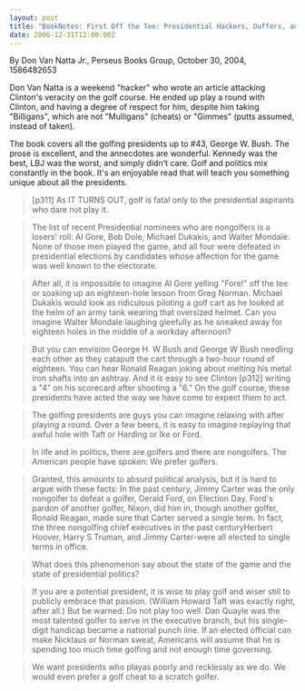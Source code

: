 ```yaml
---
layout: post
title: "BookNotes: First Off the Tee: Presidential Hackers, Duffers, and Cheaters From Taft To Bush "
date: 2006-12-31T12:00:00Z
---
```

By Don Van Natta Jr., Perseus Books Group, October 30, 2004, 1586482653

Don Van Natta is a weekend "hacker" who wrote an article attacking
Clinton's veracity on the golf course.  He ended up play a round with
Clinton, and having a degree of respect for him, despite him taking
"Billigans", which are not "Mulligans" (cheats) or "Gimmes" (putts
assumed, instead of taken).

The book covers all the golfing presidents up to #43, George
W. Bush.   The prose is excellent, and the annecdotes are wonderful.
Kennedy was the best, LBJ was the worst, and simply didn't care.  Golf
and politics mix constantly in the book.  It's an enjoyable read that
will teach you something unique about all the presidents.


> [p311] As IT TURNS OUT, golf is fatal only to the presidential
> aspirants who dare not play it.



> The list of recent Presidential nominees who are nongolfers is a
> losers' roll: AI Gore, Bob Dole, Michael Dukakis, and Walter
> Mondale. None of those men played the game, and all four were defeated
> in presidential elections by candidates whose affection for the game
> was well known to the electorate.



> After all, it is impossible to imagine Al Gore yelling "Fore!" off the
> tee or soaking up an eighteen-hole lesson from Greg Norman. Michael
> Dukakis would look as ridiculous piloting a golf cart as he looked at
> the helm of an army tank wearing that oversized helmet. Can you
> imagine Walter Mondale laughing gleefully as he sneaked away for
> eighteen holes in the middle of a workday afternoon?



> But you can envision George H. W Bush and George W Bush needling each
> other as they catapult the cart through a two-hour round of
> eighteen.  You can hear Ronald Reagan joking about melting his metal
> iron shafts into an ashtray. And it is easy to see Clinton [p312]
> writing a "4" on his scorecard after shooting a "6." On the golf
> course, these presidents have acted the way we have come to expect
> them to act.



> The golfing presidents are guys you can imagine relaxing with after
> playing a round. Over a few beers, it is easy to imagine replaying
> that awful hole with Taft or Harding or Ike or Ford.



> In life and in politics, there are golfers and there are
> nongolfers. The American people have spoken: We prefer
> golfers.



> Granted, this amounts to absurd political analysis, but it is hard to
> argue with these facts: In the past century, Jimmy Carter was the only
> nongolfer to defeat a golfer, Gerald Ford, on Election Day. Ford's
> pardon of another golfer, Nixon, did him in, though another golfer,
> Ronald Reagan, made sure that Carter served a single term. In fact,
> the three nongolfing chief executives in the past centuryHerbert
> Hoover, Harry S Truman, and Jimmy Carter-were all elected to single
> terms in office.



> What does this phenomenon say about the state of the game and the
> state of presidential politics?



> If you are a potential president, it is wise to play golf and wiser
> still to publicly embrace that passion. (William Howard Taft was
> exactly right, after all.) But be warned: Do not play too well. Dan
> Quayle was the most talented golfer to serve in the executive branch,
> but his single-digit handicap became a national punch line. If an
> elected official can make Nicklaus or Norman sweat, Americans will
> assume that he is spending too much time golfing and not enough time
> governing.



> We want presidents who playas poorly and recklessly as we do. We would
> even prefer a golf cheat to a scratch golfer.
> 



